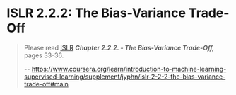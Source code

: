 # ISLR 2.2.2: The Bias-Variance Trade-Off
> 
> Please read [ISLR](https://www.statlearning.com/ "ISLR") **_Chapter 2.2.2\. - The Bias-Variance Trade-Off,_** pages 33-36\.
>
> -- https://www.coursera.org/learn/introduction-to-machine-learning-supervised-learning/supplement/jyphn/islr-2-2-2-the-bias-variance-trade-off#main
